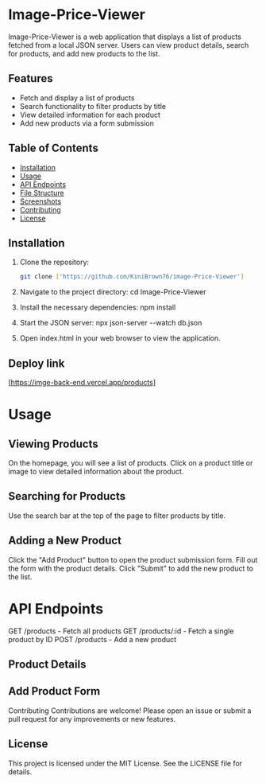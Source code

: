 # Image-Price-Viewer

Image-Price-Viewer is a web application that displays a list of products fetched from a local JSON server. Users can view product details, search for products, and add new products to the list.

## Features

- Fetch and display a list of products
- Search functionality to filter products by title
- View detailed information for each product
- Add new products via a form submission

## Table of Contents

- [Installation](#installation)
- [Usage](#usage)
- [API Endpoints](#api-endpoints)
- [File Structure](#file-structure)
- [Screenshots](#screenshots)
- [Contributing](#contributing)
- [License](#license)

## Installation

1. Clone the repository:
   ```bash
   git clone ['https://github.com/KiniBrown76/image-Price-Viewer']

2. Navigate to the project directory:
cd Image-Price-Viewer

3. Install the necessary dependencies:
 npm install

4. Start the JSON server:
npx json-server --watch db.json

5. Open index.html in your web browser to view the application.

## Deploy link
[https://imge-back-end.vercel.app/products]

# Usage
## Viewing Products
On the homepage, you will see a list of products.
Click on a product title or image to view detailed information about the product.
## Searching for Products
Use the search bar at the top of the page to filter products by title.
## Adding a New Product
Click the "Add Product" button to open the product submission form.
Fill out the form with the product details.
Click "Submit" to add the new product to the list.

# API Endpoints

GET /products - Fetch all products
GET /products/:id - Fetch a single product by ID
POST /products - Add a new product

## Product Details

## Add Product Form

Contributing
Contributions are welcome! Please open an issue or submit a pull request for any improvements or new features.


## License
This project is licensed under the MIT License. See the LICENSE file for details.
